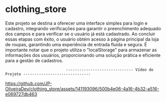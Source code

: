 # clothing_store
Este projeto se destina a oferecer uma interface simples para login e cadastro, integrando verificações para garantir o preenchimento adequado dos campos e para verificar se o usuário já está cadastrado. Ao concluir essas etapas com êxito, o usuário obtém acesso à página principal da loja de roupas, garantindo uma experiência de entrada fluida e segura. É importante notar que o projeto utiliza o "localStorage" para armazenar as informações dos usuários, proporcionando uma solução prática e eficiente para a gestão de cadastros.
 


                               ------------------------------ Vídeo do Projeto ------------------------------


https://github.com/JP-OliveiraDev/clothing_store/assets/141193096/500b4e06-4a16-4b32-a516-e069727db463

